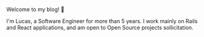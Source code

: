 Welcome to my blog! 👋

I'm Lucas, a Software Engineer for more than 5 years.
I work mainly on Rails and React applications, and am open to Open Source projects sollicitation.

<!-- TODO: A few things about me -->
